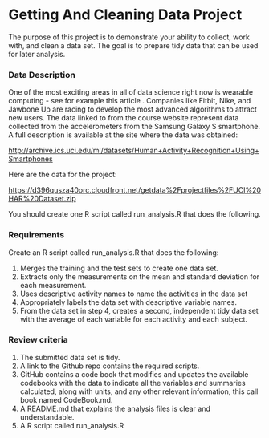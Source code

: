 # Getting And Cleaning Data Project
The purpose of this project is to demonstrate your ability to collect, work with, and clean a data set. The goal is to prepare tidy data that can be used for later analysis. 

### Data Description
One of the most exciting areas in all of data science right now is wearable computing - see for example this article . Companies like Fitbit, Nike, and Jawbone Up are racing to develop the most advanced algorithms to attract new users. The data linked to from the course website represent data collected from the accelerometers from the Samsung Galaxy S smartphone. A full description is available at the site where the data was obtained:

http://archive.ics.uci.edu/ml/datasets/Human+Activity+Recognition+Using+Smartphones

Here are the data for the project:

https://d396qusza40orc.cloudfront.net/getdata%2Fprojectfiles%2FUCI%20HAR%20Dataset.zip

You should create one R script called run_analysis.R that does the following.

### Requirements
Create an R script called run_analysis.R that does the following:

1. Merges the training and the test sets to create one data set.
2. Extracts only the measurements on the mean and standard deviation for each measurement. 
3. Uses descriptive activity names to name the activities in the data set
4. Appropriately labels the data set with descriptive variable names. 
5. From the data set in step 4, creates a second, independent tidy data set with the average of each variable for each activity and each subject.

### Review criteria
1. The submitted data set is tidy.
2. A link to the Github repo contains the required scripts.
3. GitHub contains a code book that modifies and updates the available codebooks with the data to indicate all the variables and summaries calculated, along with units, and any other relevant information, this call book named CodeBook.md. 
4. A README.md that explains the analysis files is clear and understandable.
5. A R script called run_analysis.R




